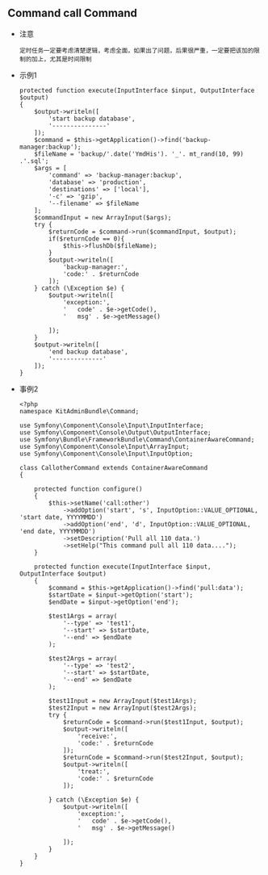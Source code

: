 ## Command call Command

- 注意
    
      定时任务一定要考虑清楚逻辑，考虑全面，如果出了问题，后果很严重，一定要把该加的限制的加上，尤其是时间限制
        
- 示例1

      protected function execute(InputInterface $input, OutputInterface $output)
      {
          $output->writeln([
              'start backup database',
              '---------------'
          ]);
          $command = $this->getApplication()->find('backup-manager:backup');
          $fileName = 'backup/'.date('YmdHis'). '_'. mt_rand(10, 99) .'.sql';
          $args = [
              'command' => 'backup-manager:backup',
              'database' => 'production',
              'destinations' => ['local'],
              '-c' => 'gzip',
              '--filename' => $fileName
          ];
          $commandInput = new ArrayInput($args);
          try {
              $returnCode = $command->run($commandInput, $output);
              if($returnCode == 0){
                  $this->flushDb($fileName);
              }
              $output->writeln([
                  'backup-manager:',
                  'code:' . $returnCode
              ]);
          } catch (\Exception $e) {
              $output->writeln([
                  'exception:',
                  '   code' . $e->getCode(),
                  '   msg' . $e->getMessage()
    
              ]);
          }
          $output->writeln([
              'end backup database',
              '--------------'
          ]);
      }

- 事例2

      <?php
      namespace KitAdminBundle\Command;
      
      use Symfony\Component\Console\Input\InputInterface;
      use Symfony\Component\Console\Output\OutputInterface;
      use Symfony\Bundle\FrameworkBundle\Command\ContainerAwareCommand;
      use Symfony\Component\Console\Input\ArrayInput;
      use Symfony\Component\Console\Input\InputOption;
      
      class CallotherCommand extends ContainerAwareCommand
      {
      
          protected function configure()
          {
              $this->setName('call:other')
                  ->addOption('start', 's', InputOption::VALUE_OPTIONAL, 'start date, YYYYMMDD')
                  ->addOption('end', 'd', InputOption::VALUE_OPTIONAL, 'end date, YYYYMMDD')
                  ->setDescription('Pull all 110 data.')
                  ->setHelp("This command pull all 110 data....");
          }
      
          protected function execute(InputInterface $input, OutputInterface $output)
          {
              $command = $this->getApplication()->find('pull:data');
              $startDate = $input->getOption('start');
              $endDate = $input->getOption('end');
              
              $test1Args = array(
                  '--type' => 'test1',
                  '--start' => $startDate,
                  '--end' => $endDate
              );
              
              $test2Args = array(
                  '--type' => 'test2',
                  '--start' => $startDate,
                  '--end' => $endDate
              );
              
              $test1Input = new ArrayInput($test1Args);
              $test2Input = new ArrayInput($test2Args);
              try {
                  $returnCode = $command->run($test1Input, $output);
                  $output->writeln([
                      'receive:',
                      'code:' . $returnCode
                  ]);
                  $returnCode = $command->run($test2Input, $output);
                  $output->writeln([
                      'treat:',
                      'code:' . $returnCode
                  ]);
                 
              } catch (\Exception $e) {
                  $output->writeln([
                      'exception:',
                      '   code' . $e->getCode(),
                      '   msg' . $e->getMessage()
                  
                  ]);
              }
          }
      }
